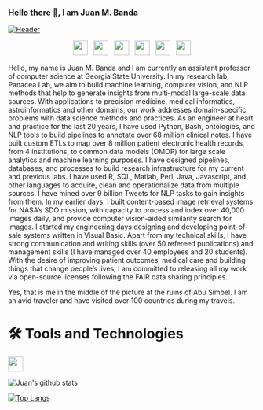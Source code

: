 ### Hello there 👋, I am Juan M. Banda

[![Header](http://www.jmbanda.com/github_header.jpg "Header")](http://www.jmbanda.com)
<p align='center'>
<a href="https://www.gihub.com/jmbanda"><img height="30" src="http://www.jmbanda.com/github_icon.png"></a>&nbsp;&nbsp;
<a href="https://www.linkedin.com/in/jmbanda/"><img height="30" src="http://www.jmbanda.com/linkedin_icon.png"></a>&nbsp;&nbsp;
<a href="https://twitter.com/drjmbanda"><img height="30" src="http://www.jmbanda.com/twitter_icon.png"></a>&nbsp;&nbsp;
<a href="https://500px.com/jbanda"><img height="30" src="http://www.jmbanda.com/500px_icon.png"></a>&nbsp;&nbsp;
<a href="https://scholar.google.com/citations?user=lCgSjYAAAAAJ&hl=en"><img height="30" src="http://www.jmbanda.com/google_scholar_icon.png"></a>&nbsp;&nbsp;
<a href="https://www.researchgate.net/profile/Juan_Banda"><img height="30" src="http://www.jmbanda.com/research_gate_icon.png"></a>
</p>

Hello, my name is Juan M. Banda and I am currently an assistant professor of computer science at Georgia State University. In my research lab, Panacea Lab, we aim to build machine learning, computer vision, and NLP methods that help to generate insights from multi-modal large-scale data sources. With applications to precision medicine, medical informatics, astroinformatics and other domains, our work addresses domain-specific problems with data science methods and practices. As an engineer at heart and practice for the last 20 years, I have used Python, Bash, ontologies, and NLP tools to build pipelines to annotate over 68 million clinical notes. I have built custom ETLs to map over 8 million patient electronic health records, from 4 institutions, to common data models (OMOP) for large scale analytics and machine learning purposes. I have designed pipelines, databases, and processes to build research infrastructure for my current and previous labs. I have used R, SQL, Matlab, Perl, Java, Javascript, and other languages to acquire, clean and operationalize data from multiple sources. I have mined over 9 billion Tweets for NLP tasks to gain insights from them. In my earlier days, I built content-based image retrieval systems for NASA’s SDO mission, with capacity to process and index over 40,000 images daily, and provide computer vision-aided similarity search for images. I started my engineering days designing and developing point-of-sale systems written in Visual Basic. Apart from my technical skills, I have strong communication and writing skills (over 50 refereed publications) and management skills (I have managed over 40 employees and 20 students). With the desire of improving patient outcomes, medical care and building things that change people’s lives, I am committed to releasing all my work via open-source licenses following the FAIR data sharing principles.

Yes, that is me in the middle of the picture at the ruins of Abu Simbel. I am an avid traveler and have visited over 100 countries during my travels.

# 🛠️ Tools and Technologies
<img height="30" src="https://badgen.net/badge/icon/postgresql?icon=postgresql&label"></a>

![Juan's github stats](https://github-readme-stats.vercel.app/api?username=jmbanda&theme=merko&show_icons=true&count_private=true)

[![Top Langs](https://github-readme-stats.vercel.app/api/top-langs/?username=jmbanda&langs_count=10&theme=merko&layout=compact)](https://github.com/jmbanda)

<!--
**jmbanda/jmbanda** is a ✨ _special_ ✨ repository because its `README.md` (this file) appears on your GitHub profile.

Here are some ideas to get you started:

- 🔭 I’m currently working on ...
- 🌱 I’m currently learning ...
- 👯 I’m looking to collaborate on ...
- 🤔 I’m looking for help with ...
- 💬 Ask me about ...
- 📫 How to reach me: ...
- 😄 Pronouns: ...
- ⚡ Fun fact: ...
-->

